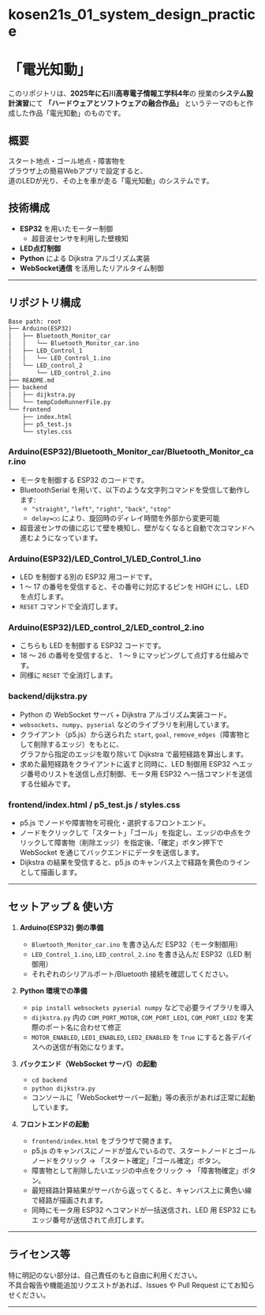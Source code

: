 # kosen21s_01_system_design_practice
# 「電光知動」


このリポジトリは、**2025年に石川高専電子情報工学科4年**の 授業の**システム設計演習**にて
**「ハードウェアとソフトウェアの融合作品」** というテーマのもと作成した作品「電光知動」のものです。

## 概要
スタート地点・ゴール地点・障害物を  
ブラウザ上の簡易Webアプリで設定すると、  
道のLEDが光り、その上を車が走る「電光知動」のシステムです。

## 技術構成
- **ESP32** を用いたモーター制御  
  - 超音波センサを利用した壁検知  
- **LED点灯制御**
- **Python** による Dijkstra アルゴリズム実装
- **WebSocket通信** を活用したリアルタイム制御

---

## リポジトリ構成

```txt
Base path: root
├── Arduino(ESP32)
│   ├── Bluetooth_Monitor_car
│   │   └── Bluetooth_Monitor_car.ino
│   ├── LED_Control_1
│   │   └── LED_Control_1.ino
│   └── LED_control_2
│       └── LED_control_2.ino
├── README.md
├── backend
│   ├── dijkstra.py
│   └── tempCodeRunnerFile.py
└── frontend
    ├── index.html
    ├── p5_test.js
    └── styles.css
```

### Arduino(ESP32)/Bluetooth_Monitor_car/Bluetooth_Monitor_car.ino

- モータを制御する ESP32 のコードです。  
- BluetoothSerial を用いて、以下のような文字列コマンドを受信して動作します:
  - `"straight"`, `"left"`, `"right"`, `"back"`, `"stop"`
  - `delay=○○` により、旋回時のディレイ時間を外部から変更可能
- 超音波センサの値に応じて壁を検知し、壁がなくなると自動で次コマンドへ進むようになっています。

### Arduino(ESP32)/LED_Control_1/LED_Control_1.ino

- LED を制御する別の ESP32 用コードです。
- 1 ～ 17 の番号を受信すると、その番号に対応するピンを HIGH にし、LED を点灯します。
- `RESET` コマンドで全消灯します。

### Arduino(ESP32)/LED_control_2/LED_control_2.ino

- こちらも LED を制御する ESP32 コードです。
- 18 ～ 26 の番号を受信すると、 1 ～ 9 にマッピングして点灯する仕組みです。
- 同様に `RESET` で全消灯します。

### backend/dijkstra.py

- Python の WebSocket サーバ + Dijkstra アルゴリズム実装コード。
- `websockets`、`numpy`、`pyserial` などのライブラリを利用しています。
- クライアント（p5.js）から送られた `start`, `goal`, `remove_edges`（障害物として削除するエッジ）をもとに、  
  グラフから指定のエッジを取り除いて Dijkstra で最短経路を算出します。
- 求めた最短経路をクライアントに返すと同時に、LED 制御用 ESP32 へエッジ番号のリストを送信し点灯制御、モータ用 ESP32 へ一括コマンドを送信する仕組みです。

### frontend/index.html / p5_test.js / styles.css

- p5.js でノードや障害物を可視化・選択するフロントエンド。
- ノードをクリックして「スタート」「ゴール」を指定し、エッジの中点をクリックして障害物（削除エッジ）を指定後、「確定」ボタン押下で WebSocket を通じてバックエンドにデータを送信します。
- Dijkstra の結果を受信すると、p5.js のキャンバス上で経路を黄色のラインとして描画します。

---

## セットアップ & 使い方

1. **Arduino(ESP32) 側の準備**  
   - `Bluetooth_Monitor_car.ino` を書き込んだ ESP32（モータ制御用）  
   - `LED_Control_1.ino`, `LED_control_2.ino` を書き込んだ ESP32（LED 制御用）  
   - それぞれのシリアルポート/Bluetooth 接続を確認してください。

2. **Python 環境での準備**  
   - `pip install websockets pyserial numpy` などで必要ライブラリを導入  
   - `dijkstra.py` 内の `COM_PORT_MOTOR`, `COM_PORT_LED1`, `COM_PORT_LED2` を実際のポート名に合わせて修正  
   - `MOTOR_ENABLED`, `LED1_ENABLED`, `LED2_ENABLED` を `True` にすると各デバイスへの送信が有効になります。

3. **バックエンド（WebSocket サーバ）の起動**  
   - `cd backend`  
   - `python dijkstra.py`  
   - コンソールに「WebSocketサーバー起動」等の表示があれば正常に起動しています。

4. **フロントエンドの起動**  
   - `frontend/index.html` をブラウザで開きます。  
   - p5.js のキャンバスにノードが並んでいるので、スタートノードとゴールノードをクリック → 「スタート確定」「ゴール確定」ボタン。  
   - 障害物として削除したいエッジの中点をクリック → 「障害物確定」ボタン。  
   - 最短経路計算結果がサーバから返ってくると、キャンバス上に黄色い線で経路が描画されます。
   - 同時にモータ用 ESP32 へコマンドが一括送信され、LED 用 ESP32 にもエッジ番号が送信されて点灯します。

---

## ライセンス等

特に明記のない部分は、自己責任のもと自由に利用ください。  
不具合報告や機能追加リクエストがあれば、Issues や Pull Request にてお知らせください。

---
